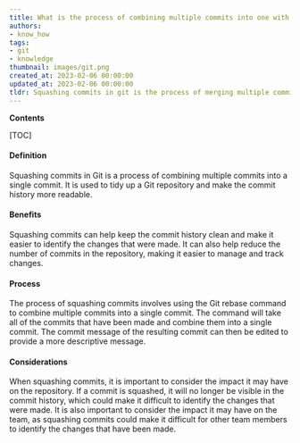 ```yaml
---
title: What is the process of combining multiple commits into one with git?
authors:
- know_how
tags:
- git
- knowledge
thumbnail: images/git.png
created_at: 2023-02-06 00:00:00
updated_at: 2023-02-06 00:00:00
tldr: Squashing commits in git is the process of merging multiple commits into one single commit.
---
```


**Contents**

[TOC]

#### Definition
Squashing commits in Git is a process of combining multiple commits into a single commit. It is used to tidy up a Git repository and make the commit history more readable.

#### Benefits
Squashing commits can help keep the commit history clean and make it easier to identify the changes that were made. It can also help reduce the number of commits in the repository, making it easier to manage and track changes.

#### Process
The process of squashing commits involves using the Git rebase command to combine multiple commits into a single commit. The command will take all of the commits that have been made and combine them into a single commit. The commit message of the resulting commit can then be edited to provide a more descriptive message.

#### Considerations
When squashing commits, it is important to consider the impact it may have on the repository. If a commit is squashed, it will no longer be visible in the commit history, which could make it difficult to identify the changes that were made. It is also important to consider the impact it may have on the team, as squashing commits could make it difficult for other team members to identify the changes that have been made.
